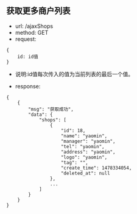 ## 获取更多商户列表

* url: /ajaxShops
* method: GET
* request:
```
{
    id: id值
}

```
* 说明:id值每次传入的值为当前列表的最后一个值。

* response:

```
{
    {
        "msg": "获取成功",
        "data": {
            "shops": [
                {
                    "id": 18,
                    "name": "yaomin",
                    "manager": "yaomin",
                    "tel": "yaomin",
                    "address": "yaomin",
                    "logo": "yaomin",
                    "tag": "",
                    "create_time": 1478334054,
                    "deleted_at": null
                },
                ...
            ]
        }
    }
}

```
